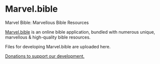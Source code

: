 # Marvel.bible

Marvel Bible: Marvellous Bible Resources

<a href='http://Marvel.bible'>Marvel.bible</a> is an online bible application, bundled with numerous unique, marvellous & high-quality bible resources.

Files for developing Marvel.bible are uploaded here.

<a href='https://www.paypal.me/MarvelBible'>Donations to support our development.</a>
